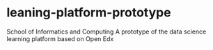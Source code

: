 # leaning-platform-prototype
School of Informatics and Computing
A prototype of the data science learning platform based on Open Edx
